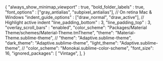 {
	"always_show_minimap_viewport" : true,
  "bold_folder_labels"           : true,
  "font_options"                 : ["gray_antialias", "subpixel_antialias"], // On retina Mac & Windows
  "indent_guide_options"         : ["draw_normal", "draw_active"], // Highlight active indent
  "line_padding_bottom"          : 3,
  "line_padding_top"             : 3,
  "overlay_scroll_bars"          : "enabled",
	"color_scheme": "Packages/Material Theme/schemes/Material-Theme.tmTheme",
  "theme": "Material-Theme.sublime-theme",
	// "theme": "Adaptive.sublime-theme",
	"dark_theme": "Adaptive.sublime-theme",
	"light_theme": "Adaptive.sublime-theme",
	// "color_scheme": "Monokai.sublime-color-scheme",
	"font_size": 16,
	"ignored_packages":
	[
		"Vintage",
	],
}
